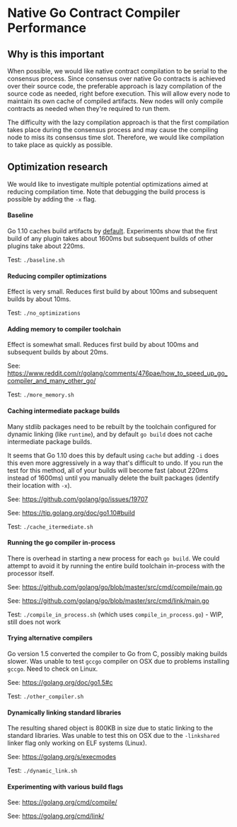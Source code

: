 # Native Go Contract Compiler Performance

## Why is this important

When possible, we would like native contract compilation to be serial to the consensus process. Since consensus over native Go contracts is achieved over their source code, the preferable approach is lazy compilation of the source code as needed, right before execution. This will allow every node to maintain its own cache of compiled artifacts. New nodes will only compile contracts as needed when they're required to run them.

The difficulty with the lazy compilation approach is that the first compilation takes place during the consensus process and may cause the compiling node to miss its consensus time slot. Therefore, we would like compilation to take place as quickly as possible.

## Optimization research

We would like to investigate multiple potential optimizations aimed at reducing compilation time. Note that debugging the build process is possible by adding the `-x` flag.  

#### Baseline

Go 1.10 caches build artifacts by [default](https://tip.golang.org/doc/go1.10#build). Experiments show that the first build of any plugin takes about 1600ms but subsequent builds of other plugins take about 220ms.

Test: `./baseline.sh`

#### Reducing compiler optimizations

Effect is very small. Reduces first build by about 100ms and subsequent builds by about 10ms.

Test: `./no_optimizations`

#### Adding memory to compiler toolchain

Effect is somewhat small. Reduces first build by about 100ms and subsequent builds by about 20ms.

See: https://www.reddit.com/r/golang/comments/476pae/how_to_speed_up_go_compiler_and_many_other_go/

Test: `./more_memory.sh`

#### Caching intermediate package builds

Many stdlib packages need to be rebuilt by the toolchain configured for dynamic linking (like `runtime`), and by default `go build` does not cache intermediate package builds.

It seems that Go 1.10 does this by default using `cache` but adding `-i` does this even more aggressively in a way that's difficult to undo. If you run the test for this method, all of your builds will become fast (about 220ms instead of 1600ms) until you manually delete the built packages (identify their location with `-x`).

See: https://github.com/golang/go/issues/19707

See: https://tip.golang.org/doc/go1.10#build

Test: `./cache_itermediate.sh`

#### Running the go compiler in-process

There is overhead in starting a new process for each `go build`. We could attempt to avoid it by running the entire build toolchain in-process with the processor itself.

See: https://github.com/golang/go/blob/master/src/cmd/compile/main.go

See: https://github.com/golang/go/blob/master/src/cmd/link/main.go

Test: `./compile_in_process.sh` (which uses `compile_in_process.go`) - WIP, still does not work

#### Trying alternative compilers

Go version 1.5 converted the compiler to Go from C, possibly making builds slower. Was unable to test `gccgo` compiler on OSX due to problems installing `gccgo`. Need to check on Linux.

See: https://golang.org/doc/go1.5#c

Test: `./other_compiler.sh`

#### Dynamically linking standard libraries

The resulting shared object is 800KB in size due to static linking to the standard libraries. Was unable to test this on OSX due to the `-linkshared` linker flag only working on ELF systems (Linux).

See: https://golang.org/s/execmodes

Test: `./dynamic_link.sh`

#### Experimenting with various build flags

See: https://golang.org/cmd/compile/

See: https://golang.org/cmd/link/
